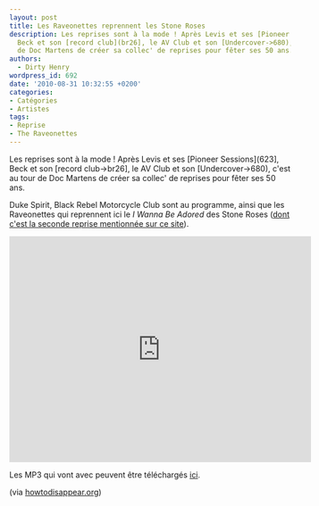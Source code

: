 ```yaml
---
layout: post
title: Les Raveonettes reprennent les Stone Roses
description: Les reprises sont à la mode ! Après Levis et ses [Pioneer Sessions](623),
  Beck et son [record club](br26], le AV Club et son [Undercover->680), c'est au tour
  de Doc Martens de créer sa collec' de reprises pour fêter ses 50 ans.
authors:
  - Dirty Henry
wordpress_id: 692
date: '2010-08-31 10:32:55 +0200'
categories:
- Catégories
- Artistes
tags:
- Reprise
- The Raveonettes
---
```

Les reprises sont à la mode ! Après Levis et ses [Pioneer Sessions](623], Beck et son [record club->br26], le AV Club et son [Undercover->680), c'est au tour de Doc Martens de créer sa collec' de reprises pour fêter ses 50 ans. 

Duke Spirit, Black Rebel Motorcycle Club sont au programme, ainsi que les Raveonettes qui reprennent ici le *I Wanna Be Adored* des Stone Roses ([dont c'est la seconde reprise mentionnée sur ce site](598)).

<iframe width="540" height="405" src="http://www.youtube.com/embed/6zbdrabfQc0" frameborder="0" allowfullscreen></iframe>

Les MP3 qui vont avec peuvent être téléchargés [ici](http://50.drmartens.com/free-mp3s).

(via [howtodisappear.org](http://www.howtodisappear.org/2010/08/raveonettes-cover-stone-roses-i-wanna.html))
